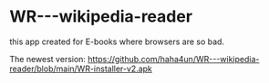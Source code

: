 # WR---wikipedia-reader
this app created for E-books where browsers are so bad.

The newest version: https://github.com/haha4un/WR---wikipedia-reader/blob/main/WR-installer-v2.apk
